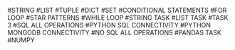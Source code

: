 #STRING
#LIST
#TUPLE
#DICT
#SET
#CONDITIONAL STATEMENTS
#FOR LOOP
#STAR PATTERNS
#WHILE LOOP
#STRING TASK
#LIST TASK
#TASK 3
#SQL ALL OPERATIONS
#PYTHON SQL CONNECTIVITY
#PYTHON MONGODB CONNECTIVITY
#NO SQL ALL OPERATIONS
#PANDAS TASK
#NUMPY

